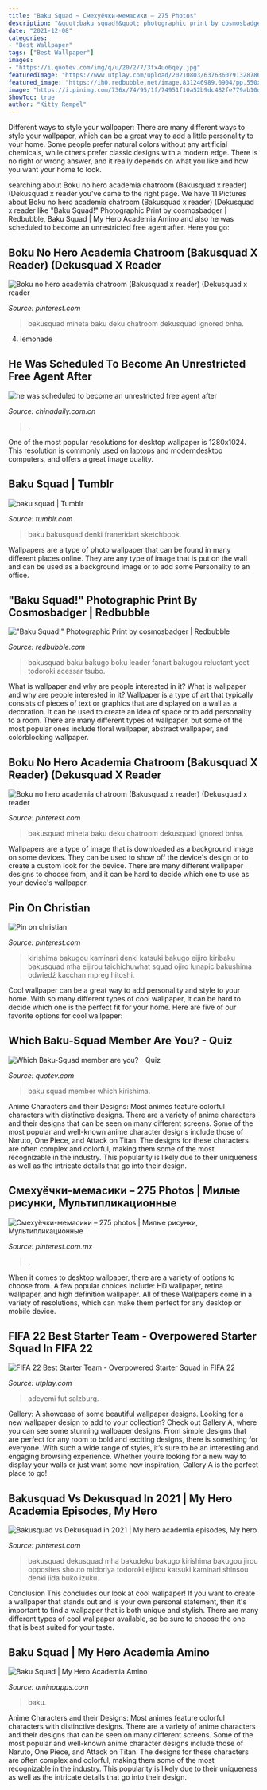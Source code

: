 ```yaml
---
title: "Baku Squad ~ Смехуёчки-мемасики – 275 Photos"
description: "&quot;baku squad!&quot; photographic print by cosmosbadger"
date: "2021-12-08"
categories:
- "Best Wallpaper"
tags: ["Best Wallpaper"]
images:
- "https://i.quotev.com/img/q/u/20/2/7/3fx4uo6qey.jpg"
featuredImage: "https://www.utplay.com/upload/20210803/6376360791328786169718596.png"
featured_image: "https://ih0.redbubble.net/image.831246989.0904/pp,550x550.u2.jpg"
image: "https://i.pinimg.com/736x/74/95/1f/74951f10a52b9dc482fe779ab10d8194.jpg"
ShowToc: true
author: "Kitty Rempel"
---
```



Different ways to style your wallpaper:
There are many different ways to style your wallpaper, which can be a great way to add a little personality to your home. Some people prefer natural colors without any artificial chemicals, while others prefer classic designs with a modern edge. There is no right or wrong answer, and it really depends on what you like and how you want your home to look.

	

		
searching about Boku no hero academia chatroom (Bakusquad x reader) (Dekusquad x reader you've came to the right page. We have 11 Pictures about Boku no hero academia chatroom (Bakusquad x reader) (Dekusquad x reader like &quot;Baku Squad!&quot; Photographic Print by cosmosbadger | Redbubble, Baku Squad | My Hero Academia Amino and also he was scheduled to become an unrestricted free agent after. Here you go:
		
    
## Boku No Hero Academia Chatroom (Bakusquad X Reader) (Dekusquad X Reader

<img loading=lazy src="https://i.pinimg.com/736x/74/95/1f/74951f10a52b9dc482fe779ab10d8194.jpg" onerror="this.onerror=null;this.src='https://tse3.mm.bing.net/th?id=OIP.8qy37Uw61cEEKEOqQOZPWAHaFg&amp;pid=15.1';" alt="Boku no hero academia chatroom (Bakusquad x reader) (Dekusquad x reader">

_Source: pinterest.com_

>bakusquad mineta baku deku chatroom dekusquad ignored bnha. 

	

4. lemonade 

    
## He Was Scheduled To Become An Unrestricted Free Agent After

<img loading=lazy src="http://www.chinadaily.com.cn/kindle/attachement/jpg/site1/20160711/f04da2db112218ed270651.jpg" onerror="this.onerror=null;this.src='https://tse4.mm.bing.net/th?id=OIP._VEeqc_YgKgbIW2JqKp2fwHaH1&amp;pid=15.1';" alt="he was scheduled to become an unrestricted free agent after">

_Source: chinadaily.com.cn_

>. 

	

One of the most popular resolutions for desktop wallpaper is 1280x1024. This resolution is commonly used on laptops and moderndesktop computers, and offers a great image quality.

    
## Baku Squad | Tumblr

<img loading=lazy src="https://78.media.tumblr.com/096b0397ef42578e1a0eb3677332f7e6/tumblr_oq09l040xX1tt9s6mo1_500.png" onerror="this.onerror=null;this.src='https://tse3.mm.bing.net/th?id=OIP.lQtEyRRNJFX29488F0gkfgD-D1&amp;pid=15.1';" alt="baku squad | Tumblr">

_Source: tumblr.com_

>baku bakusquad denki franeridart sketchbook. 

	



Wallpapers are a type of photo wallpaper that can be found in many different places online. They are any type of image that is put on the wall and can be used as a background image or to add some Personality to an office.

    
## &quot;Baku Squad!&quot; Photographic Print By Cosmosbadger | Redbubble

<img loading=lazy src="https://ih0.redbubble.net/image.831246989.0904/pp,550x550.u2.jpg" onerror="this.onerror=null;this.src='https://tse3.mm.bing.net/th?id=OIP.V2CvsB-uFbtfkuSinJFEQQAAAA&amp;pid=15.1';" alt="&quot;Baku Squad!&quot; Photographic Print by cosmosbadger | Redbubble">

_Source: redbubble.com_

>bakusquad baku bakugo boku leader fanart bakugou reluctant yeet todoroki acessar tsubo. 

	

What is wallpaper and why are people interested in it?
What is wallpaper and why are people interested in it?
Wallpaper is a type of art that typically consists of pieces of text or graphics that are displayed on a wall as a decoration. It can be used to create an idea of space or to add personality to a room. There are many different types of wallpaper, but some of the most popular ones include floral wallpaper, abstract wallpaper, and colorblocking wallpaper.

    
## Boku No Hero Academia Chatroom (Bakusquad X Reader) (Dekusquad X Reader

<img loading=lazy src="https://i.pinimg.com/originals/74/95/1f/74951f10a52b9dc482fe779ab10d8194.png" onerror="this.onerror=null;this.src='https://tse3.mm.bing.net/th?id=OIP.yTyX1ob13grqnWxPP4es7AHaFg&amp;pid=15.1';" alt="Boku no hero academia chatroom (Bakusquad x reader) (Dekusquad x reader">

_Source: pinterest.com_

>bakusquad mineta baku deku chatroom dekusquad ignored bnha. 

	

Wallpapers are a type of image that is downloaded as a background image on some devices. They can be used to show off the device's design or to create a custom look for the device. There are many different wallpaper designs to choose from, and it can be hard to decide which one to use as your device's wallpaper.

    
## Pin On Christian

<img loading=lazy src="https://i.pinimg.com/originals/0e/8f/41/0e8f412b4f222f84f343f5dbe46372ce.png" onerror="this.onerror=null;this.src='https://tse4.mm.bing.net/th?id=OIP.biyZGufWH77ypilMWW-RhgHaGy&amp;pid=15.1';" alt="Pin on christian">

_Source: pinterest.com_

>kirishima bakugou kaminari denki katsuki bakugo eijiro kiribaku bakusquad mha eijirou taichichuwhat squad ojiro lunapic bakushima odwiedź kacchan mpreg hitoshi. 

	

Cool wallpaper can be a great way to add personality and style to your home. With so many different types of cool wallpaper, it can be hard to decide which one is the perfect fit for your home. Here are five of our favorite options for cool wallpaper: 

    
## Which Baku-Squad Member Are You? - Quiz

<img loading=lazy src="https://i.quotev.com/img/q/u/20/2/7/3fx4uo6qey.jpg" onerror="this.onerror=null;this.src='https://tse3.mm.bing.net/th?id=OIP.ilL6aFrwdC2mUPiDeHP-2wAAAA&amp;pid=15.1';" alt="Which Baku-Squad member are you? - Quiz">

_Source: quotev.com_

>baku squad member which kirishima. 

	

Anime Characters and their Designs: Most animes feature colorful characters with distinctive designs.
There are a variety of anime characters and their designs that can be seen on many different screens. Some of the most popular and well-known anime character designs include those of Naruto, One Piece, and Attack on Titan. The designs for these characters are often complex and colorful, making them some of the most recognizable in the industry. This popularity is likely due to their uniqueness as well as the intricate details that go into their design.

    
## Смехуёчки-мемасики – 275 Photos | Милые рисунки, Мультипликационные

<img loading=lazy src="https://i.pinimg.com/736x/89/58/eb/8958eb20e263a013bfff490efcc619d0--my-hero-academia-anime-guys.jpg" onerror="this.onerror=null;this.src='https://tse3.mm.bing.net/th?id=OIP.p3BhVlN3JnDyuDxAPLR5twHaFm&amp;pid=15.1';" alt="Смехуёчки-мемасики – 275 photos | Милые рисунки, Мультипликационные">

_Source: pinterest.com.mx_

>. 

	

When it comes to desktop wallpaper, there are a variety of options to choose from. A few popular choices include: HD wallpaper, retina wallpaper, and high definition wallpaper. All of these Wallpapers come in a variety of resolutions, which can make them perfect for any desktop or mobile device. 

    
## FIFA 22 Best Starter Team - Overpowered Starter Squad In FIFA 22

<img loading=lazy src="https://www.utplay.com/upload/20210803/6376360791328786169718596.png" onerror="this.onerror=null;this.src='https://tse1.mm.bing.net/th?id=OIP.PZZWtQxpwlhsI0fsj0Rg_AHaGT&amp;pid=15.1';" alt="FIFA 22 Best Starter Team - Overpowered Starter Squad in FIFA 22">

_Source: utplay.com_

>adeyemi fut salzburg. 

	

Gallery: A showcase of some beautiful wallpaper designs.
Looking for a new wallpaper design to add to your collection? Check out Gallery A, where you can see some stunning wallpaper designs. From simple designs that are perfect for any room to bold and exciting designs, there is something for everyone. With such a wide range of styles, it’s sure to be an interesting and engaging browsing experience. Whether you’re looking for a new way to display your walls or just want some new inspiration, Gallery A is the perfect place to go!





	
	
    
## Bakusquad Vs Dekusquad In 2021 | My Hero Academia Episodes, My Hero

<img loading=lazy src="https://i.pinimg.com/736x/74/dc/5f/74dc5fad832a5306c1255e892047eab5.jpg" onerror="this.onerror=null;this.src='https://tse3.mm.bing.net/th?id=OIP.w1RQnWlcWNAs9_I8S2qYwwHaJW&amp;pid=15.1';" alt="Bakusquad vs Dekusquad in 2021 | My hero academia episodes, My hero">

_Source: pinterest.com_

>bakusquad dekusquad mha bakudeku bakugo kirishima bakugou jirou opposites shouto midoriya todoroki eijirou katsuki kaminari shinsou denki iida buko izuku. 

	

Conclusion
This concludes our look at cool wallpaper! If you want to create a wallpaper that stands out and is your own personal statement, then it's important to find a wallpaper that is both unique and stylish. There are many different types of cool wallpaper available, so be sure to choose the one that is best suited for your taste.

    
## Baku Squad | My Hero Academia Amino

<img loading=lazy src="https://pm1.narvii.com/6968/4664db833965e4273c136fcadeb945e3cd22567ar1-842-638v2_hq.jpg" onerror="this.onerror=null;this.src='https://tse1.mm.bing.net/th?id=OIP.J9HTifLAjMmGDl4c3JFM7AHaFn&amp;pid=15.1';" alt="Baku Squad | My Hero Academia Amino">

_Source: aminoapps.com_

>baku. 

	

Anime Characters and their Designs: Most animes feature colorful characters with distinctive designs.
There are a variety of anime characters and their designs that can be seen on many different screens. Some of the most popular and well-known anime character designs include those of Naruto, One Piece, and Attack on Titan. The designs for these characters are often complex and colorful, making them some of the most recognizable in the industry. This popularity is likely due to their uniqueness as well as the intricate details that go into their design.

